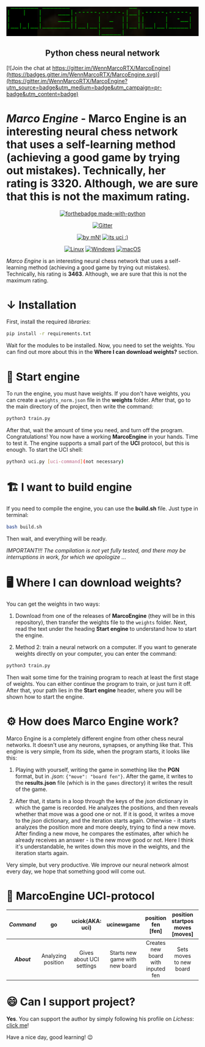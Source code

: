 <div id="marcoengine-logo" align="center">
    <br/>
    <img src="./logo.png" alt="MarcoEngine Logo" width="512"/>
    <h2>Python chess neural network</h2>
</div>

[![Join the chat at https://gitter.im/WennMarcoRTX/MarcoEngine](https://badges.gitter.im/WennMarcoRTX/MarcoEngine.svg)](https://gitter.im/WennMarcoRTX/MarcoEngine?utm_source=badge&utm_medium=badge&utm_campaign=pr-badge&utm_content=badge)

*Marco Engine* - Marco Engine is an interesting neural chess network that uses a self-learning method (achieving a good game by trying out mistakes). Technically, her rating is **3320**. Although, we are sure that this is not the maximum rating.
=======
<div id="badges" align="center">
    
[![forthebadge made-with-python](http://ForTheBadge.com/images/badges/made-with-python.svg)](https://www.python.org/)
 


[![Gitter](https://badges.gitter.im/DroidGame/DroidGame3D.svg)](https://gitter.im/WennMarcoRTX/MarcoEngine?utm_source=badge&utm_medium=badge&utm_campaign=pr-badge&utm_content=body_badge)    
    
[![by mN!](https://img.shields.io/badge/By-MarcoNIT-brown.svg)](https://github.com/WennMarcoRTX)
[![its uci :)](https://img.shields.io/badge/UCI-engine-blue.svg)](https://en.wikipedia.org/wiki/Universal_Chess_Interface)

    
[![Linux](https://svgshare.com/i/Zhy.svg)](https://svgshare.com/i/Zhy.svg)
[![Windows](https://svgshare.com/i/ZhY.svg)](https://svgshare.com/i/ZhY.svg)
[![macOS](https://svgshare.com/i/ZjP.svg)](https://svgshare.com/i/ZjP.svg)
    
</div>
    

*Marco Engine* is an interesting neural chess network that uses a self-learning method (achieving a good game by trying out mistakes). Technically, his rating is **3463**. Although, we are sure that this is not the maximum rating.


# ↓ Installation

First, install the required *libraries*:

```bash
pip install -r requirements.txt
```

Wait for the modules to be installed. Now, you need to set the weights. You can find out more about this in the __Where I can download weights?__ section.

# 🚗 Start engine

To run the engine, you must have weights. If you don't have weights, you can create a `weights_norm.json` file in the __weights__ folder. After that, go to the main directory of the project, then write the command:

```bash
python3 train.py
```

After that, wait the amount of time you need, and turn off the program. Congratulations! You now have a working __MarcoEngine__ in your hands. Time to test it. The engine supports a small part of the __UCI__ protocol, but this is enough. To start the UCI shell:

```bash
python3 uci.py [uci-command](not necessary)
```

# 🏗️ I want to build engine
If you need to compile the engine, you can use the __build.sh__ file. Just type in terminal:

```bash
bash build.sh
```

Then wait, and everything will be ready.

*IMPORTANT!!! The compilation is not yet fully tested, and there may be interruptions in work, for which we apologize ...*

# 🖥️ Where I can download weights?
You can get the weights in two ways: 
1. Download from one of the releases of __MarcoEngine__ (they will be in this repository), then transfer the weights file to the `weights` folder. Next, read the text under the heading __Start engine__ to understand how to start the engine. 

2. Method 2: train a neural network on a computer. If you want to generate weights directly on your computer, you can enter the command:

```bash
python3 train.py
```

Then wait some time for the training program to reach at least the first stage of weights. You can either continue the program to train, or just turn it off. After that, your path lies in the __Start engine__ header, where you will be shown how to start the engine.

# ⚙️ How does Marco Engine work?

Marco Engine is a completely different engine from other chess neural networks. It doesn't use any neurons, synapses, or anything like that. This engine is very simple, from its side, when the program starts, it looks like this:

1. Playing with yourself, writing the game in something like the __PGN__ format, but in *.json*: `{"move": "board fen"}`. After the game, it writes to the __results.json__ file (which is in the `games` directory) it writes the result of the game.

2. After that, it starts in a loop through the keys of the *json* dictionary in which the game is recorded. He analyzes the positions, and then reveals whether that move was a good one or not. If it is good, it writes a move to the *json* dictionary, and the iteration starts again. Otherwise - it starts analyzes the position more and more deeply, trying to find a new move. After finding a new move, he compares the estimates, after which he already receives an answer - is the new move good or not. Here I think it's understandable, he writes down this move in the weights, and the iteration starts again.

Very simple, but very productive. We improve our neural network almost every day, we hope that something good will come out.

# 📝 MarcoEngine UCI-protocol
| ***Command*** | go | uciok(AKA: uci) | ucinewgame | position fen [fen] | position startpos moves [moves] | isready | quit |
| :---: | :---: | :---: | :---: | :---: | :---: | :---: | :---: |
| ***About*** | Analyzing position | Gives about UCI settings | Starts new game with new board | Creates new board with inputed fen | Sets moves to new board | Hey! MEngine, you ready? | Exit from MarcoEngine |

# 😄 Can I support project?

__Yes__. You can support the author by simply following his profile on *Lichess*: [click me](https://lichess.org/@/ProshkaKartoshka)!

Have a nice day, good learning! 😉

